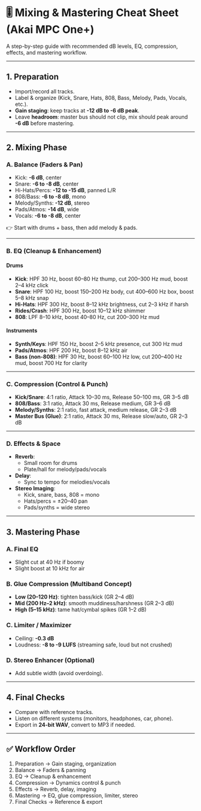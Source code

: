 # 🎚️ Mixing & Mastering Cheat Sheet (Akai MPC One+)

A step-by-step guide with recommended dB levels, EQ, compression, effects, and mastering workflow.  

---

## 1. Preparation
- Import/record all tracks.  
- Label & organize (Kick, Snare, Hats, 808, Bass, Melody, Pads, Vocals, etc.).  
- **Gain staging**: keep tracks at **-12 dB to -6 dB peak**.  
- Leave **headroom**: master bus should not clip, mix should peak around **-6 dB** before mastering.  

---

## 2. Mixing Phase

### A. Balance (Faders & Pan)
- Kick: **-6 dB**, center  
- Snare: **-6 to -8 dB**, center  
- Hi-Hats/Percs: **-12 to -15 dB**, panned L/R  
- 808/Bass: **-6 to -8 dB**, mono  
- Melody/Synths: **-12 dB**, stereo  
- Pads/Atmos: **-14 dB**, wide  
- Vocals: **-6 to -8 dB**, center  

👉 Start with drums + bass, then add melody & pads.

---

### B. EQ (Cleanup & Enhancement)

#### Drums
- **Kick**: HPF 30 Hz, boost 60–80 Hz thump, cut 200–300 Hz mud, boost 2–4 kHz click  
- **Snare**: HPF 100 Hz, boost 150–200 Hz body, cut 400–600 Hz box, boost 5–8 kHz snap  
- **Hi-Hats**: HPF 300 Hz, boost 8–12 kHz brightness, cut 2–3 kHz if harsh  
- **Rides/Crash**: HPF 300 Hz, boost 10–12 kHz shimmer  
- **808**: LPF 8–10 kHz, boost 40–80 Hz, cut 200–300 Hz mud  

#### Instruments
- **Synth/Keys**: HPF 150 Hz, boost 2–5 kHz presence, cut 300 Hz mud  
- **Pads/Atmos**: HPF 200 Hz, boost 8–12 kHz air  
- **Bass (non-808)**: HPF 30 Hz, boost 60–100 Hz low, cut 200–400 Hz mud, boost 700 Hz for clarity  

---

### C. Compression (Control & Punch)
- **Kick/Snare**: 4:1 ratio, Attack 10–30 ms, Release 50–100 ms, GR 3–5 dB  
- **808/Bass**: 3:1 ratio, Attack 30 ms, Release medium, GR 3–6 dB  
- **Melody/Synths**: 2:1 ratio, fast attack, medium release, GR 2–3 dB  
- **Master Bus (Glue)**: 2:1 ratio, Attack 30 ms, Release slow/auto, GR 2–3 dB  

---

### D. Effects & Space
- **Reverb**:  
  - Small room for drums  
  - Plate/hall for melody/pads/vocals  
- **Delay**:  
  - Sync to tempo for melodies/vocals  
- **Stereo Imaging**:  
  - Kick, snare, bass, 808 = mono  
  - Hats/percs = ±20–40 pan  
  - Pads/synths = wide stereo  

---

## 3. Mastering Phase

### A. Final EQ
- Slight cut at 40 Hz if boomy  
- Slight boost at 10 kHz for air  

### B. Glue Compression (Multiband Concept)
- **Low (20–120 Hz)**: tighten bass/kick (GR 2–4 dB)  
- **Mid (200 Hz–2 kHz)**: smooth muddiness/harshness (GR 2–3 dB)  
- **High (5–15 kHz)**: tame hat/cymbal spikes (GR 1–2 dB)  

### C. Limiter / Maximizer
- Ceiling: **-0.3 dB**  
- Loudness: **-8 to -9 LUFS** (streaming safe, loud but not crushed)  

### D. Stereo Enhancer (Optional)
- Add subtle width (avoid overdoing).  

---

## 4. Final Checks
- Compare with reference tracks.  
- Listen on different systems (monitors, headphones, car, phone).  
- Export in **24-bit WAV**, convert to MP3 if needed.  

---

## ✅ Workflow Order
1. Preparation → Gain staging, organization  
2. Balance → Faders & panning  
3. EQ → Cleanup & enhancement  
4. Compression → Dynamics control & punch  
5. Effects → Reverb, delay, imaging  
6. Mastering → EQ, glue compression, limiter, stereo  
7. Final Checks → Reference & export  
